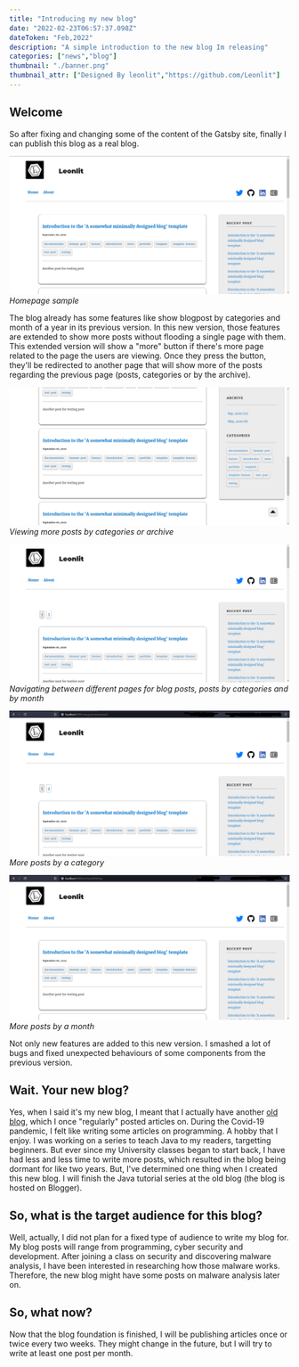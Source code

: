 ```yaml
---
title: "Introducing my new blog"
date: "2022-02-23T06:57:37.098Z"
dateToken: "Feb,2022"
description: "A simple introduction to the new blog Im releasing"
categories: ["news","blog"]
thumbnail: "./banner.png"
thumbnail_attr: ["Designed By leonlit","https://github.com/Leonlit"]
---
```


## Welcome

So after fixing and changing some of the content of the Gatsby site, finally I can publish this blog as a real blog.

![Homepage sample](./images/first_page.png)
*Homepage sample*

The blog already has some features like show blogpost by categories and month of a year in its previous version. In this new version, those features are extended to show more posts without flooding a single page with them. This extended version will show a "more" button if there's more page related to the page the users are viewing. Once they press the button, they'll be redirected to another page that will show more of the posts regarding the previous page (posts, categories or by the archive).

![View more posts by categories or archive](./images/categories_and_archive.png)
*Viewing more posts by categories or archive*

![Navigating between different pages for blog posts, posts by categories and by month](./images/viewing_more.png)
*Navigating between different pages for blog posts, posts by categories and by month*

![More posts by a category](./images/view_more_post_by_categories.png)
*More posts by a category*

![More posts by a month](./images/view_post_by_month.png)
*More posts by a month*


Not only new features are added to this new version. I smashed a lot of bugs and fixed unexpected behaviours of some components from the previous version.

## Wait. Your new blog?

Yes, when I said it's my new blog, I meant that I actually have another <a href="https://devtavern.blogspot.com/" target="_blank" rel="noreferrer">old blog</a>, which I once "regularly" posted articles on. During the Covid-19 pandemic, I felt like writing some articles on programming. A hobby that I enjoy. I was working on a series to teach Java to my readers, targetting beginners. But ever since my University classes began to start back, I have had less and less time to write more posts, which resulted in the blog being dormant for like two years. But, I've determined one thing when I created this new blog. I will finish the Java tutorial series at the old blog (the blog is hosted on Blogger). 

## So, what is the target audience for this blog?

Well, actually, I did not plan for a fixed type of audience to write my blog for. My blog posts will range from programming, cyber security and development. After joining a class on security and discovering malware analysis, I have been interested in researching how those malware works. Therefore, the new blog might have some posts on malware analysis later on. 

## So, what now?

Now that the blog foundation is finished, I will be publishing articles once or twice every two weeks. They might change in the future, but I will try to write at least one post per month.